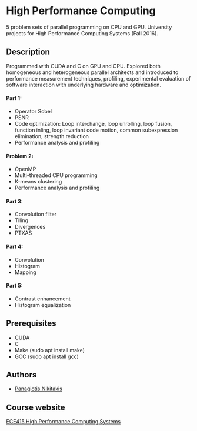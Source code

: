 # High Performance Computing
5 problem sets of parallel programming on CPU and GPU. University projects for High Performance Computing Systems (Fall 2016).

## Description
Programmed with CUDA and C on GPU and CPU. Explored both homogeneous and heterogeneous parallel architects and introduced to performance measurement techniques, profiling, experimental evaluation of software interaction with underlying hardware and optimization.

#### Part 1: 
- Operator Sobel
- PSNR
- Code optimization: Loop interchange, loop unrolling, loop fusion, function inling, loop invariant code motion, common subexpression elimination, strength reduction
- Performance analysis and profiling

#### Problem 2:
- OpenMP
- Multi-threaded CPU programming
- K-means clustering
- Performance analysis and profiling

#### Part 3:
- Convolution filter
- Tiling
- Divergences
- PTXAS

#### Part 4:
- Convolution
- Histogram
- Mapping

#### Part 5:
- Contrast enhancement
- Histogram equalization

## Prerequisites
- CUDA
- C
- Make (sudo apt install make)
- GCC (sudo apt install gcc)

## Authors
- [Panagiotis Nikitakis](https://www.linkedin.com/in/panagiotis-nikitakis/)

## Course website
[ECE415 High Performance Computing Systems](https://www.e-ce.uth.gr/studies/undergraduate/courses/ece415/?lang=en)  
